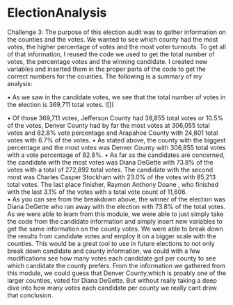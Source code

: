 # ElectionAnalysis
Challenge 3:
The purpose of this election audit was to gather information on the counties and the votes. We wanted to see which county had the most votes, the higher percentage of votes and the most voter turnouts. To get all of that information, I reused the code we used to get the total number of votes, the percentage votes and the winning candidate. I created new variables and inserted them in the proper parts of the code to get the correct numbers for the counties. The following is a summary of my analysis:

•	As we saw in the candidate votes, we see that the total number of votes in the election is 369,711 total votes. 
![](



•	Of those 369,711 votes, Jefferson County had 38,855 total votes or 10.5% of the votes, Denver County had by far the most votes at 306,055 total votes and 82.8% vote percentage and Arapahoe County with 24,801 total votes with 6.7% of the votes. 
•	As stated above, the county with the biggest percentage and the most votes was Denver County with 306,855 total votes with a vote percentage of 82.8%.
•	As far as the candidates are concerned, the candidate with the most votes was Diana DeGette with 73.8% of the votes with a total of 272,892 total votes. The candidate with the second most was Charles Casper Stockham with 23.0% of the votes with 85,213 total votes. The last place finisher, Raymon Anthony Doane , who finished with the last 3.1% of the votes with a total vote count of 11,606.  
•	As you can see from the breakdown above, the winner of the election was Diana DeGette who ran away with the election with 73.8% of the total votes.  
As we were able to learn from this module, we were able to just simply take the code from the candidate information and simply insert new variables to get the same information on the county votes. We were able to break down the results from candidate votes and employ it on a bigger scale with the counties. This would be a great tool to use in future elections to not only break down candidate and county information, we could with a few modifications see how many votes each candidate got per county to see which candidate the county prefers. From the information we gathered from this module, we could guess that Denver County,which is proably one of the larger counties, voted for Diana DeGette. But without really taking a deep dive into how many votes each candidate per county we really cant draw that conclusion. 
